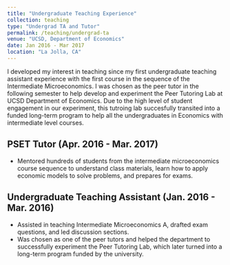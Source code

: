 ```yaml
---
title: "Undergraduate Teaching Experience"
collection: teaching
type: "Undergrad TA and Tutor"
permalink: /teaching/undergrad-ta
venue: "UCSD, Department of Economics"
date: Jan 2016 - Mar 2017
location: "La Jolla, CA"
---
```


I developed my interest in teaching since my first undergraduate teaching assistant experience with the first course in the sequence of the Intermediate Microeconomics. I was chosen as the peer tutor in the following semester to help develop and experiment the Peer Tutoring Lab at UCSD Department of Economics. Due to the high level of student engagement in our experiment, this tutroing lab succesfully transited into a funded long-term program to help all the undergraduates in Economics with intermediate level courses.

## PSET Tutor (Apr. 2016 - Mar. 2017)
* Mentored hundreds of students from the intermediate microeconomics course sequence to understand class materials, learn how to apply economic models to solve problems, and prepares for exams.

## Undergraduate Teaching Assistant (Jan. 2016 - Mar. 2016)
* Assisted in teaching Intermediate Microeconomics A, drafted exam questions, and led discussion sections.
* Was chosen as one of the peer tutors and helped the department to successfully experiment the Peer Tutoring Lab, which later turned into a long-term program funded by the university.
